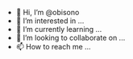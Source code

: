 - 👋 Hi, I’m @obisono
- 👀 I’m interested in ...
- 🌱 I’m currently learning ...
- 💞️ I’m looking to collaborate on ...
- 📫 How to reach me ...

<!---
obisono/obisono is a ✨ special ✨ repository because its `README.md` (this file) appears on your GitHub profile.
You can click the Preview link to take a look at your changes.
--->

